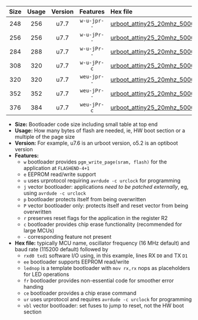 |Size|Usage|Version|Features|Hex file|
|:-:|:-:|:-:|:-:|:--|
|248|256|u7.7|`w-u-jpr--`|[urboot_attiny25_20mhz_500000bps_rxb0_txb1_lednop_ur_vbl.hex](https://raw.githubusercontent.com/stefanrueger/urboot.hex/main/mcus/attiny25/fcpu_20mhz/500000_bps/urboot_attiny25_20mhz_500000bps_rxb0_txb1_lednop_ur_vbl.hex)|
|256|256|u7.7|`w-u-jPr--`|[urboot_attiny25_20mhz_500000bps_rxb0_txb1_ur_vbl.hex](https://raw.githubusercontent.com/stefanrueger/urboot.hex/main/mcus/attiny25/fcpu_20mhz/500000_bps/urboot_attiny25_20mhz_500000bps_rxb0_txb1_ur_vbl.hex)|
|284|288|u7.7|`w-u-jPr--`|[urboot_attiny25_20mhz_500000bps_rxb0_txb1_lednop_fr_ur_vbl.hex](https://raw.githubusercontent.com/stefanrueger/urboot.hex/main/mcus/attiny25/fcpu_20mhz/500000_bps/urboot_attiny25_20mhz_500000bps_rxb0_txb1_lednop_fr_ur_vbl.hex)|
|308|320|u7.7|`w-u-jPr-c`|[urboot_attiny25_20mhz_500000bps_rxb0_txb1_lednop_fr_ce_ur_vbl.hex](https://raw.githubusercontent.com/stefanrueger/urboot.hex/main/mcus/attiny25/fcpu_20mhz/500000_bps/urboot_attiny25_20mhz_500000bps_rxb0_txb1_lednop_fr_ce_ur_vbl.hex)|
|320|320|u7.7|`weu-jpr--`|[urboot_attiny25_20mhz_500000bps_rxb0_txb1_ee_lednop_ur_vbl.hex](https://raw.githubusercontent.com/stefanrueger/urboot.hex/main/mcus/attiny25/fcpu_20mhz/500000_bps/urboot_attiny25_20mhz_500000bps_rxb0_txb1_ee_lednop_ur_vbl.hex)|
|352|352|u7.7|`weu-jPr--`|[urboot_attiny25_20mhz_500000bps_rxb0_txb1_ee_lednop_fr_ur_vbl.hex](https://raw.githubusercontent.com/stefanrueger/urboot.hex/main/mcus/attiny25/fcpu_20mhz/500000_bps/urboot_attiny25_20mhz_500000bps_rxb0_txb1_ee_lednop_fr_ur_vbl.hex)|
|376|384|u7.7|`weu-jPr-c`|[urboot_attiny25_20mhz_500000bps_rxb0_txb1_ee_lednop_fr_ce_ur_vbl.hex](https://raw.githubusercontent.com/stefanrueger/urboot.hex/main/mcus/attiny25/fcpu_20mhz/500000_bps/urboot_attiny25_20mhz_500000bps_rxb0_txb1_ee_lednop_fr_ce_ur_vbl.hex)|

- **Size:** Bootloader code size including small table at top end
- **Usage:** How many bytes of flash are needed, ie, HW boot section or a multiple of the page size
- **Version:** For example, u7.6 is an urboot version, o5.2 is an optiboot version
- **Features:**
  + `w` bootloader provides `pgm_write_page(sram, flash)` for the application at `FLASHEND-4+1`
  + `e` EEPROM read/write support
  + `u` uses urprotocol requiring `avrdude -c urclock` for programming
  + `j` vector bootloader: applications *need to be patched externally*, eg, using `avrdude -c urclock`
  + `p` bootloader protects itself from being overwritten
  + `P` vector bootloader only: protects itself and reset vector from being overwritten
  + `r` preserves reset flags for the application in the register R2
  + `c` bootloader provides chip erase functionality (recommended for large MCUs)
  + `-` corresponding feature not present
- **Hex file:** typically MCU name, oscillator frequency (16 MHz default) and baud rate (115200 default) followed by
  + `rxd0 txd1` software I/O using, in this example, lines RX `D0` and TX `D1`
  + `ee` bootloader supports EEPROM read/write
  + `lednop` is a template bootloader with `mov rx,rx` nops as placeholders for LED operations
  + `fr` bootloader provides non-essential code for smoother error handing
  + `ce` bootloader provides a chip erase command
  + `ur` uses urprotocol and requires `avrdude -c urclock` for programming
  + `vbl` vector bootloader: set fuses to jump to reset, not the HW boot section
